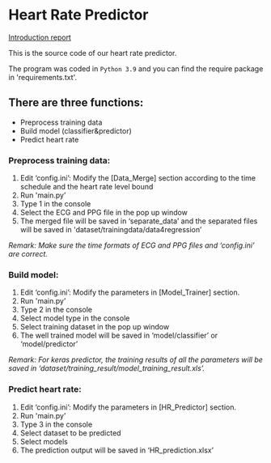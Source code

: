 # Heart Rate Predictor

[Introduction report](https://docs.google.com/document/d/1dXQfEB2MrkhZBZW3rTBgUqv3nMeJxR4xu_ywu5ZfTGg/edit?usp=sharing)

This is the source code of our heart rate predictor.
  
The program was coded in `Python 3.9` and you can find the require package in 'requirements.txt'.

## There are three functions:
- Preprocess training data
- Build model (classifier&predictor)
- Predict heart rate


### Preprocess training data:
1. Edit ‘config.ini’: Modify the [Data_Merge] section according to the time schedule and the heart rate level bound
2. Run 'main.py’
3. Type 1 in the console
4. Select the ECG and PPG file in the pop up window
5. The merged file will be saved in ‘separate_data’ and the separated files will 		be saved in 'dataset/trainingdata/data4regression’

*Remark: Make sure the time formats of ECG and PPG files and ‘config.ini’ are correct.*

### Build model:
1. Edit ‘config.ini’: Modify the parameters in [Model_Trainer] section.
2. Run 'main.py’
3. Type 2 in the console
4. Select model type in the console
5. Select training dataset in the pop up window
6. The well trained model will be saved in ‘model/classifier’ or ‘model/predictor’

*Remark: For keras predictor, the training results of all the parameters will be saved in 	‘dataset/training_result/model_training_result.xls’.*

### Predict heart rate:
1. Edit ‘config.ini’: Modify the parameters in [HR_Predictor] section.
2. Run 'main.py’
3. Type 3 in the console
4. Select dataset to be predicted
5. Select models
6. The prediction output will be saved in ‘HR_prediction.xlsx’




 

